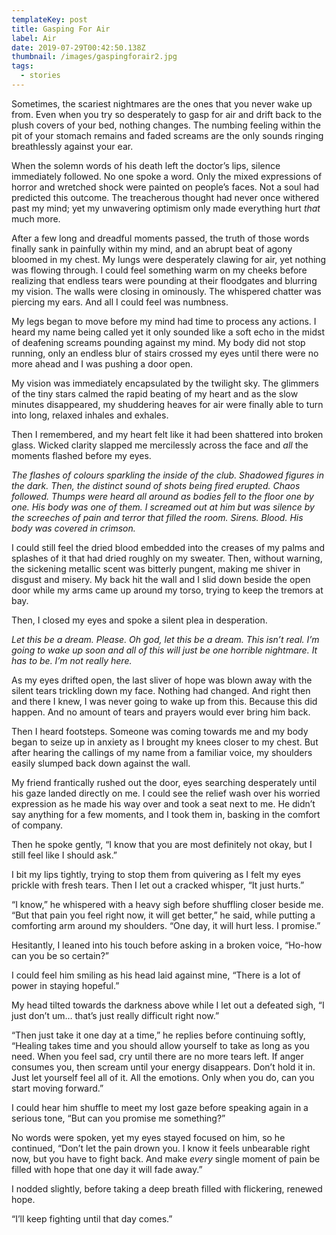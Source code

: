 ```yaml
---
templateKey: post
title: Gasping For Air
label: Air
date: 2019-07-29T00:42:50.138Z
thumbnail: /images/gaspingforair2.jpg
tags:
  - stories
---
```

Sometimes, the scariest nightmares are the ones that you never wake up from. Even when you try so desperately to gasp for air and drift back to the plush covers of your bed, nothing changes. The numbing feeling within the pit of your stomach remains and faded screams are the only sounds ringing breathlessly against your ear. 

When the solemn words of his death left the doctor’s lips, silence immediately followed. No one spoke a word. Only the mixed expressions of horror and wretched shock were painted on people’s faces. Not a soul had predicted this outcome. The treacherous thought had never once withered past my mind; yet my unwavering optimism only made everything hurt _that_ much more. 

After a few long and dreadful moments passed, the truth of those words finally sank in painfully within my mind, and an abrupt beat of agony bloomed in my chest. My lungs were desperately clawing for air, yet nothing was flowing through. I could feel something warm on my cheeks before realizing that endless tears were pounding at their floodgates and blurring my vision. The walls were closing in ominously. The whispered chatter was piercing my ears. And all I could feel was numbness. 

My legs began to move before my mind had time to process any actions. I heard my name being called yet it only sounded like a soft echo in the midst of deafening screams pounding against my mind. My body did not stop running, only an endless blur of stairs crossed my eyes until there were no more ahead and I was pushing a door open. 

My vision was immediately encapsulated by the twilight sky. The glimmers of the tiny stars calmed the rapid beating of my heart and as the slow minutes disappeared, my shuddering heaves for air were finally able to turn into long, relaxed inhales and exhales.   

Then I remembered, and my heart felt like it had been shattered into broken glass. Wicked clarity slapped me mercilessly across the face and _all_ the moments flashed before my eyes.

_The flashes of colours sparkling the inside of the club. Shadowed figures in the dark. Then, the distinct sound of shots being fired erupted. Chaos followed. Thumps were heard all around as bodies fell to the floor one by one. His body was one of them. I screamed out at him but was silence by the screeches of pain and terror that filled the room. Sirens. Blood. His body was covered in crimson._

I could still feel the dried blood embedded into the creases of my palms and splashes of it that had dried roughly on my sweater. Then, without warning, the sickening metallic scent was bitterly pungent, making me shiver in disgust and misery. My back hit the wall and I slid down beside the open door while my arms came up around my torso, trying to keep the tremors at bay. 

Then, I closed my eyes and spoke a silent plea in desperation. 

_Let this be a dream. Please. Oh god, let this be a dream. This isn’t real. I’m going to wake up soon and all of this will just be one horrible nightmare. It has to be. I’m not really here._ 

As my eyes drifted open, the last sliver of hope was blown away with the silent tears trickling down my face. Nothing had changed. And right then and there I knew, I was never going to wake up from this. Because this did happen. And no amount of tears and prayers would ever bring him back. 

Then I heard footsteps. Someone was coming towards me and my body began to seize up in anxiety as I brought my knees closer to my chest. But after hearing the callings of my name from a familiar voice, my shoulders easily slumped back down against the wall. 

My friend frantically rushed out the door, eyes searching desperately until his gaze landed directly on me. I could see the relief wash over his worried expression as he made his way over and took a seat next to me. He didn’t say anything for a few moments, and I took them in, basking in the comfort of company. 

Then he spoke gently, “I know that you are most definitely not okay, but I still feel like I should ask.”

I bit my lips tightly, trying to stop them from quivering as I felt my eyes prickle with fresh tears. Then I let out a cracked whisper, “It just hurts.” 

“I know,” he whispered with a heavy sigh before shuffling closer beside me. “But that pain you feel right now, it will get better,” he said, while putting a comforting arm around my shoulders.  “One day, it will hurt less. I promise.” 

Hesitantly, I leaned into his touch before asking in a broken voice, “Ho-how can you be so certain?” 

I could feel him smiling as his head laid against mine, “There is a lot of power in staying hopeful.”

My head tilted towards the darkness above while I let out a defeated sigh, “I just don’t um… that’s just really difficult right now.” 

“Then just take it one day at a time,” he replies before continuing softly, “Healing takes time and you should allow yourself to take as long as you need. When you feel sad, cry until there are no more tears left. If anger consumes you, then scream until your energy disappears. Don’t hold it in. Just let yourself feel all of it. All the emotions. Only when you do, can you start moving forward.” 

I could hear him shuffle to meet my lost gaze before speaking again in a serious tone, “But can you promise me something?”

No words were spoken, yet my eyes stayed focused on him, so he continued, “Don’t let the pain drown you. I know it feels unbearable right now, but you have to fight back. And make _every_ single moment of pain be filled with hope that one day it will fade away.”    

I nodded slightly, before taking a deep breath filled with flickering, renewed hope. 

“I’ll keep fighting until that day comes.”
